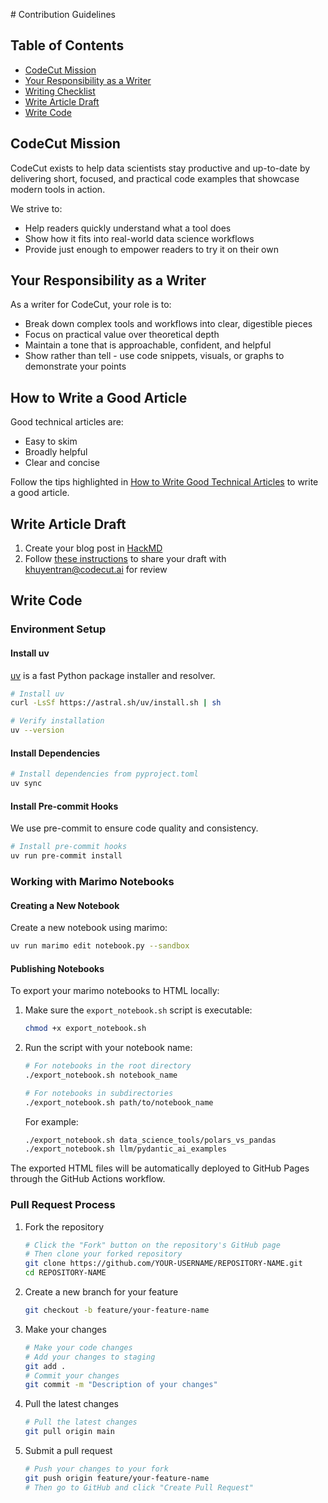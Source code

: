 <file name=1 path=/Users/khuyentran/Data-science/contribution.md># Contribution Guidelines

## Table of Contents

- [CodeCut Mission](#codecut-mission)
- [Your Responsibility as a Writer](#your-responsibility-as-a-writer)
- [Writing Checklist](#writing-checklist)
- [Write Article Draft](#write-article-draft)
- [Write Code](#write-code)

## CodeCut Mission

CodeCut exists to help data scientists stay productive and up-to-date by delivering short, focused, and practical code examples that showcase modern tools in action.

We strive to:

- Help readers quickly understand what a tool does
- Show how it fits into real-world data science workflows
- Provide just enough to empower readers to try it on their own

## Your Responsibility as a Writer

As a writer for CodeCut, your role is to:

- Break down complex tools and workflows into clear, digestible pieces
- Focus on practical value over theoretical depth
- Maintain a tone that is approachable, confident, and helpful
- Show rather than tell - use code snippets, visuals, or graphs to demonstrate your points

## How to Write a Good Article

Good technical articles are:

- Easy to skim
- Broadly helpful
- Clear and concise

Follow the tips highlighted in [How to Write Good Technical Articles](how_to_write_good_articles.md) to write a good article.

## Write Article Draft

1. Create your blog post in [HackMD](https://hackmd.io)
2. Follow [these instructions](https://hackmd.io/c/tutorials/%2F%40docs%2Finvite-others-to-a-private-note-en) to share your draft with khuyentran@codecut.ai for review

## Write Code

### Environment Setup

#### Install uv

[uv](https://github.com/astral.sh/uv) is a fast Python package installer and resolver.

```bash
# Install uv
curl -LsSf https://astral.sh/uv/install.sh | sh

# Verify installation
uv --version
```

#### Install Dependencies

```bash
# Install dependencies from pyproject.toml
uv sync
```

#### Install Pre-commit Hooks

We use pre-commit to ensure code quality and consistency.

```bash
# Install pre-commit hooks
uv run pre-commit install
```

### Working with Marimo Notebooks

#### Creating a New Notebook

Create a new notebook using marimo:

```bash
uv run marimo edit notebook.py --sandbox
```

#### Publishing Notebooks

To export your marimo notebooks to HTML locally:

1. Make sure the `export_notebook.sh` script is executable:

   ```bash
   chmod +x export_notebook.sh
   ```

2. Run the script with your notebook name:

   ```bash
   # For notebooks in the root directory
   ./export_notebook.sh notebook_name

   # For notebooks in subdirectories
   ./export_notebook.sh path/to/notebook_name
   ```

   For example:

   ```bash
   ./export_notebook.sh data_science_tools/polars_vs_pandas
   ./export_notebook.sh llm/pydantic_ai_examples
   ```

The exported HTML files will be automatically deployed to GitHub Pages through the GitHub Actions workflow.

### Pull Request Process

1. Fork the repository
   ```bash
   # Click the "Fork" button on the repository's GitHub page
   # Then clone your forked repository
   git clone https://github.com/YOUR-USERNAME/REPOSITORY-NAME.git
   cd REPOSITORY-NAME
   ```

2. Create a new branch for your feature
   ```bash
   git checkout -b feature/your-feature-name
   ```

3. Make your changes
   ```bash
   # Make your code changes
   # Add your changes to staging
   git add .
   # Commit your changes
   git commit -m "Description of your changes"
   ```

4. Pull the latest changes
   ```bash
   # Pull the latest changes
   git pull origin main
   ```

5. Submit a pull request
   ```bash
   # Push your changes to your fork
   git push origin feature/your-feature-name
   # Then go to GitHub and click "Create Pull Request"
   ```